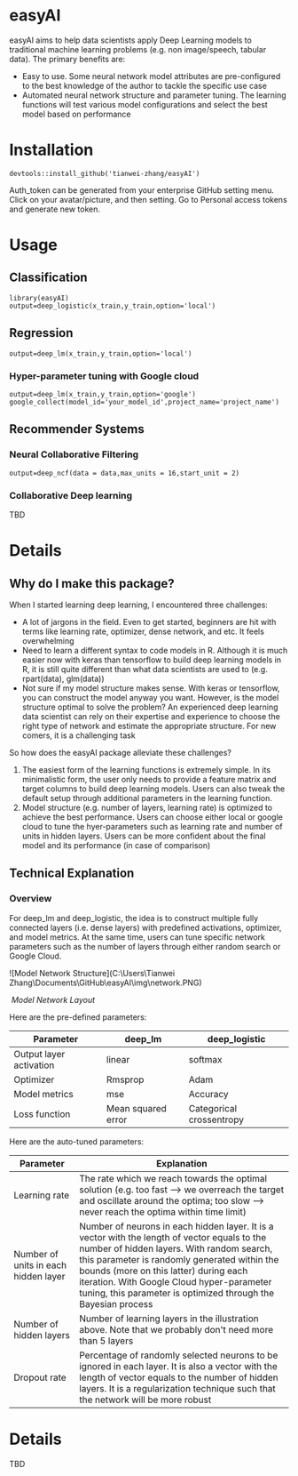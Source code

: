 # easyAI
easyAI aims to help data scientists apply Deep Learning models to traditional machine learning problems (e.g. non image/speech, tabular data). The primary benefits are:
* Easy to use. Some neural network model attributes are pre-configured to the best knowledge of the author to tackle the specific use case
* Automated neural network structure and parameter tuning. The learning functions will test various model configurations and select the best model based on performance

# Installation
```
devtools::install_github('tianwei-zhang/easyAI')
```
Auth_token can be generated from your enterprise GitHub setting menu. Click on your avatar/picture, and then setting. Go to Personal access tokens and generate new token.

# Usage

## Classification
```
library(easyAI)
output=deep_logistic(x_train,y_train,option='local')
```

## Regression

```
output=deep_lm(x_train,y_train,option='local')
```
### Hyper-parameter tuning with Google cloud
```
output=deep_lm(x_train,y_train,option='google')
google_collect(model_id='your_model_id',project_name='project_name')
```


## Recommender Systems

### Neural Collaborative Filtering
```
output=deep_ncf(data = data,max_units = 16,start_unit = 2)
```

### Collaborative Deep learning
TBD

# Details
## Why do I make this package?
When I started learning deep learning, I encountered three challenges:
* A lot of jargons in the field. Even to get started, beginners are hit with terms like learning rate, optimizer, dense network, and etc. It feels overwhelming
* Need to learn a different syntax to code models in R. Although it is much easier now with keras than tensorflow to build deep learning models in R, it is still quite different than what data scientists are used to (e.g. rpart(data), glm(data))
* Not sure if my model structure makes sense. With keras or tensorflow, you can construct the model anyway you want. However, is the model structure optimal to solve the problem? An experienced deep learning data scientist can rely on their expertise and experience to choose the right type of network and estimate the appropriate structure. For new comers, it is a challenging task

So how does the easyAI package alleviate these challenges?
1. The easiest form of the learning functions is extremely simple. In its minimalistic form, the user only needs to provide a feature matrix and target columns to build deep learning models. Users can also tweak the default setup through additional parameters in the learning function.
2. Model structure (e.g. number of layers, learning rate) is optimized to achieve the best performance. Users can choose either local or google cloud to tune the hyer-parameters such as learning rate and number of units in hidden layers. Users can be more confident about the final model and its performance (in case of comparison)

## Technical Explanation
### Overview
For deep_lm and deep_logistic, the idea is to construct multiple fully connected layers (i.e. dense layers) with predefined activations, optimizer, and model metrics. At the same time, users can tune specific network parameters such as the number of layers through either random search or Google Cloud.

![Model Network Structure](C:\Users\Tianwei Zhang\Documents\GitHub\easyAI\img\network.PNG)

​                                                                    *Model Network Layout*

Here are the pre-defined parameters:

| Parameter               | deep_lm            | deep_logistic            |
| ----------------------- | ------------------ | ------------------------ |
| Output layer activation | linear             | softmax                  |
| Optimizer               | Rmsprop            | Adam                     |
| Model metrics           | mse                | Accuracy                 |
| Loss function           | Mean squared error | Categorical crossentropy |

Here are the auto-tuned parameters:

| Parameter                            | Explanation                                                  |
| ------------------------------------ | ------------------------------------------------------------ |
| Learning rate                        | The rate which we reach towards the optimal solution (e.g. too fast --> we overreach the target and oscillate around the optima; too slow --> never reach the optima within time limit) |
| Number of units in each hidden layer | Number of neurons in each hidden layer. It is a vector with the length of vector equals to the number of hidden layers. With random search, this parameter is randomly generated within the bounds (more on this latter) during each iteration. With Google Cloud hyper-parameter tuning, this parameter is optimized through the Bayesian process |
| Number of hidden layers              | Number of learning layers in the illustration above. Note that we probably don't need more than 5 layers |
| Dropout rate                         | Percentage of randomly selected neurons to be ignored in each layer. It is also a vector with the length of vector equals to the number of hidden layers. It is a regularization technique such that the network will be more robust |



# Details

TBD
